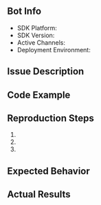 ## Bot Info
* SDK Platform: <!-- Node.js -->
* SDK Version: <!-- SDK version -->
* Active Channels: <!-- Skype, MS Teams, Slack, Direct Line, etc. -->
* Deployment Environment: <!-- Auzure Bot Service, Azure App Service, local development with Emulator? -->

## Issue Description
<!-- Describe your issue, question, or feature request -->

## Code Example
<!-- The bot code that reproduces the issue -->

## Reproduction Steps
1.
2.
3.

## Expected Behavior
<!-- What you expected to happen. -->

## Actual Results
<!-- What actually happened. Please give examples and support it with screenshots, copied output or error messages. -->
